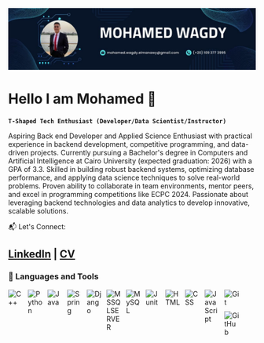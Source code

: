 <img src="image.png" alt="Banner" />

# Hello I am Mohamed 👋

**`T-Shaped Tech Enthusiast (Developer/Data Scientist/Instructor)`**

Aspiring Back end Developer and Applied Science Enthusiast with practical experience in backend development, competitive programming, and data-driven projects. Currently pursuing a Bachelor's degree in Computers and Artificial Intelligence at Cairo University (expected graduation: 2026) with a GPA of 3.3. Skilled in building robust backend systems, optimizing database performance, and applying data science techniques to solve real-world problems. Proven ability to collaborate in team environments, mentor peers, and excel in programming competitions like ECPC 2024. Passionate about leveraging backend technologies and data analytics to develop innovative, scalable solutions.

📬 Let's Connect:

[LinkedIn]([linkedin.com/in/MohamedWagdyMW](https://www.linkedin.com/in/mohamedwagdymw/)) | [CV](https://drive.google.com/file/d/1xErfIg07s7kHxnJNBYAv2z9cJYQDTDOt/view?usp=sharing)
---

### 🧰 Languages and Tools

<img align="left" alt="C++" width="30px" style="padding-right:10px; margin-bottom:10px;" src="https://cdn.jsdelivr.net/gh/devicons/devicon@latest/icons/cplusplus/cplusplus-original.svg" />
<img align="left" alt="Python" width="30px" style="padding-right:10px; margin-bottom:10px;" src="https://cdn.jsdelivr.net/gh/devicons/devicon/icons/python/python-plain.svg" />
<img align="left" alt="Java" width="30px" style="padding-right:10px; margin-bottom:10px;" src="https://cdn.jsdelivr.net/gh/devicons/devicon/icons/java/java-original.svg" />
<img align="left" alt="Spring" width="30px" style="padding-right:10px; margin-bottom:10px;" src="https://cdn.jsdelivr.net/gh/devicons/devicon/icons/spring/spring-original.svg" />
<img align="left" alt="Django" width="30px" style="padding-right:10px; margin-bottom:10px;" src="https://cdn.jsdelivr.net/gh/devicons/devicon@latest/icons/django/django-plain.svg" />
<img align="left" alt="MSSQLSERVER" width="30px" style="padding-right:10px; margin-bottom:10px;" src="https://cdn.jsdelivr.net/gh/devicons/devicon@latest/icons/microsoftsqlserver/microsoftsqlserver-original.svg" />
<img align="left" alt="MySQL" width="30px" style="padding-right:10px; margin-bottom:10px;" src="https://cdn.jsdelivr.net/gh/devicons/devicon@latest/icons/mysql/mysql-original-wordmark.svg" />
<img align="left" alt="Junit" width="30px" style="padding-right:10px; margin-bottom:10px;" src="https://cdn.jsdelivr.net/gh/devicons/devicon@latest/icons/junit/junit-original-wordmark.svg" />
<img align="left" alt="HTML" width="30px" style="padding-right:10px; margin-bottom:10px;" src="https://cdn.jsdelivr.net/gh/devicons/devicon/icons/html5/html5-plain.svg" />
<img align="left" alt="CSS" width="30px" style="padding-right:10px; margin-bottom:10px;" src="https://cdn.jsdelivr.net/gh/devicons/devicon/icons/css3/css3-plain.svg" />
<img align="left" alt="JavaScript" width="30px" style="padding-right:10px; margin-bottom:10px;" src="https://cdn.jsdelivr.net/gh/devicons/devicon/icons/javascript/javascript-plain.svg" />
<img align="left" alt="Git" width="30px" style="padding-right:10px; margin-bottom:10px;" src="https://cdn.jsdelivr.net/gh/devicons/devicon/icons/git/git-original.svg" />
<img align="left" alt="GitHub" width="30px" style="padding-right:10px; margin-bottom:10px;" src="https://cdn.jsdelivr.net/gh/devicons/devicon/icons/github/github-original.svg" />

<br />
<br />
